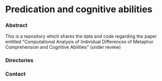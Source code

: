 # Predication and cognitive abilities

### Abstract

This is a repository which shares the data and code regarding the paper entitled "Computational Analysis of Individual Differences of Metaphor Comprehension and Cognitive Abilities" (under review)

### Directories


### Contact

